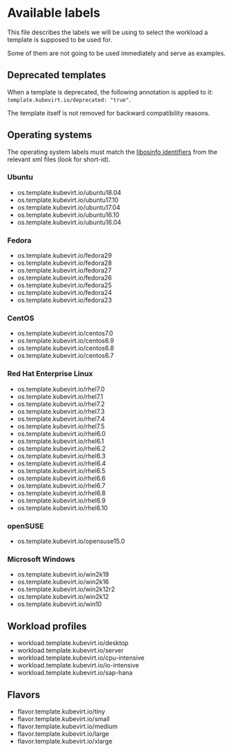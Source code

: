 # Available labels

This file describes the labels we will be using to select
the workload a template is supposed to be used for.

Some of them are not going to be used immediately and serve
as examples.

## Deprecated templates

When a template is deprecated, the following annotation is applied to it: `template.kubevirt.io/deprecated: "true"`.

The template itself is not removed for backward compatibility reasons.

## Operating systems

The operating system labels must match the [libosinfo
identifiers](https://gitlab.com/libosinfo/osinfo-db/tree/master/data/os) from the relevant xml files (look for short-id).

### Ubuntu

- os.template.kubevirt.io/ubuntu18.04
- os.template.kubevirt.io/ubuntu17.10
- os.template.kubevirt.io/ubuntu17.04
- os.template.kubevirt.io/ubuntu16.10
- os.template.kubevirt.io/ubuntu16.04

### Fedora

- os.template.kubevirt.io/fedora29
- os.template.kubevirt.io/fedora28
- os.template.kubevirt.io/fedora27
- os.template.kubevirt.io/fedora26
- os.template.kubevirt.io/fedora25
- os.template.kubevirt.io/fedora24
- os.template.kubevirt.io/fedora23

### CentOS

- os.template.kubevirt.io/centos7.0
- os.template.kubevirt.io/centos6.9
- os.template.kubevirt.io/centos6.8
- os.template.kubevirt.io/centos6.7

### Red Hat Enterprise Linux

- os.template.kubevirt.io/rhel7.0
- os.template.kubevirt.io/rhel7.1
- os.template.kubevirt.io/rhel7.2
- os.template.kubevirt.io/rhel7.3
- os.template.kubevirt.io/rhel7.4
- os.template.kubevirt.io/rhel7.5
- os.template.kubevirt.io/rhel6.0
- os.template.kubevirt.io/rhel6.1
- os.template.kubevirt.io/rhel6.2
- os.template.kubevirt.io/rhel6.3
- os.template.kubevirt.io/rhel6.4
- os.template.kubevirt.io/rhel6.5
- os.template.kubevirt.io/rhel6.6
- os.template.kubevirt.io/rhel6.7
- os.template.kubevirt.io/rhel6.8
- os.template.kubevirt.io/rhel6.9
- os.template.kubevirt.io/rhel6.10

### openSUSE

- os.template.kubevirt.io/opensuse15.0

### Microsoft Windows

- os.template.kubevirt.io/win2k19
- os.template.kubevirt.io/win2k16
- os.template.kubevirt.io/win2k12r2
- os.template.kubevirt.io/win2k12
- os.template.kubevirt.io/win10

## Workload profiles

- workload.template.kubevirt.io/desktop
- workload.template.kubevirt.io/server
- workload.template.kubevirt.io/cpu-intensive
- workload.template.kubevirt.io/io-intensive
- workload.template.kubevirt.io/sap-hana

## Flavors

- flavor.template.kubevirt.io/tiny
- flavor.template.kubevirt.io/small
- flavor.template.kubevirt.io/medium
- flavor.template.kubevirt.io/large
- flavor.template.kubevirt.io/xlarge

